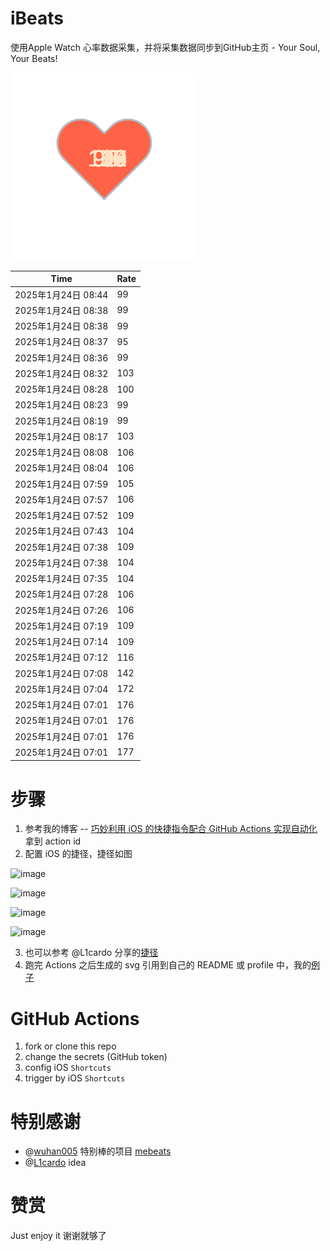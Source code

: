 # iBeats
使用Apple Watch 心率数据采集，并将采集数据同步到GitHub主页 - Your Soul, Your Beats!

![](./files/heart.svg)

<!--START_SECTION:my_heart_rate-->
| Time | Rate | 
 | ---- | ---- | 
| 2025年1月24日 08:44 | 99 |
| 2025年1月24日 08:38 | 99 |
| 2025年1月24日 08:38 | 99 |
| 2025年1月24日 08:37 | 95 |
| 2025年1月24日 08:36 | 99 |
| 2025年1月24日 08:32 | 103 |
| 2025年1月24日 08:28 | 100 |
| 2025年1月24日 08:23 | 99 |
| 2025年1月24日 08:19 | 99 |
| 2025年1月24日 08:17 | 103 |
| 2025年1月24日 08:08 | 106 |
| 2025年1月24日 08:04 | 106 |
| 2025年1月24日 07:59 | 105 |
| 2025年1月24日 07:57 | 106 |
| 2025年1月24日 07:52 | 109 |
| 2025年1月24日 07:43 | 104 |
| 2025年1月24日 07:38 | 109 |
| 2025年1月24日 07:38 | 104 |
| 2025年1月24日 07:35 | 104 |
| 2025年1月24日 07:28 | 106 |
| 2025年1月24日 07:26 | 106 |
| 2025年1月24日 07:19 | 109 |
| 2025年1月24日 07:14 | 109 |
| 2025年1月24日 07:12 | 116 |
| 2025年1月24日 07:08 | 142 |
| 2025年1月24日 07:04 | 172 |
| 2025年1月24日 07:01 | 176 |
| 2025年1月24日 07:01 | 176 |
| 2025年1月24日 07:01 | 176 |
| 2025年1月24日 07:01 | 177 |

<!--END_SECTION:my_heart_rate-->

# 步骤
1. 参考我的博客 -- [巧妙利用 iOS 的快捷指令配合 GitHub Actions 实现自动化](https://github.com/yihong0618/gitblog/issues/198) 拿到 action id
2. 配置 iOS 的捷径，捷径如图

![image](https://user-images.githubusercontent.com/15976103/122154218-0db0b480-ce97-11eb-93bb-5aec07c558dc.png)

![image](https://user-images.githubusercontent.com/15976103/122154236-186b4980-ce97-11eb-8e4b-70551a0391ae.png)

![image](https://user-images.githubusercontent.com/15976103/122154268-2d47dd00-ce97-11eb-902e-3acf292265a9.png)

![image](https://user-images.githubusercontent.com/15976103/122174055-fa144680-ceb4-11eb-9be2-3eb83cd516f7.png)

3. 也可以参考 @L1cardo 分享的[捷径](https://www.icloud.com/shortcuts/6ab6047b459c41ad822ad6b94b1c03d4)
4. 跑完 Actions 之后生成的 svg 引用到自己的 README 或 profile 中，我的[例子](https://github.com/yihong0618) 

# GitHub Actions

1. fork or clone this repo
2. change the secrets (GitHub token)
3. config iOS `Shortcuts` 
4. trigger by iOS `Shortcuts`

# 特别感谢
- @[wuhan005](https://github.com/wuhan005) 特别棒的项目 [mebeats](https://github.com/wuhan005/mebeats)
- @[L1cardo](https://github.com/L1cardo) idea

# 赞赏
Just enjoy it
谢谢就够了

